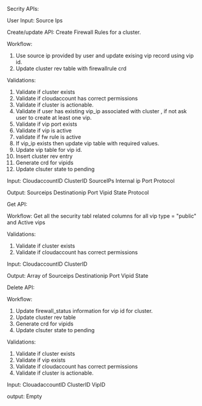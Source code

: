 Secrity APIs:

User Input: Source Ips

Create/update API: Create Firewall Rules for a cluster.

Workflow:
1. Use source ip provided by user and update exising vip record using vip id.
2. Update cluster rev table with firewallrule crd


Validations:
1. Validate if cluster exists
2. Validate if cloudaccount has correct permissions
3. Validate if cluster is actionable.
4. Validate if user has existing vip_ip associated with cluster , if not ask user to create at least one vip.
5. Validate if vip port exists
6. Validate if vip is active
7. validate if fw rule is active
8. If vip_ip exists then update vip table with required values.
9. Update vip table for vip id.
10. Insert cluster rev entry
11. Generate crd for vipids
12. Update clsuter state to pending


Input:
CloudaccountID
ClusterID
SourceIPs
Internal ip
Port
Protocol

Output:
Sourceips
Destinationip
Port
Vipid
State
Protocol


Get API:

Workflow:
Get all the security tabl related columns for all vip type = "public" and Active vips

Validations:
1. Validate if cluster exists
2. Validate if cloudaccount has correct permissions

Input:
CloudaccountID
ClusterID

Output:
Array of
Sourceips
Destinationip
Port
Vipid
State



Delete API:

Workflow:
1. Update firewall_status information for vip id for cluster.
2. Update cluster rev table
3. Generate crd for vipids
4. Update clsuter state to pending

Validations:
1. Validate if cluster exists
2. Validate if vip exists
3. Validate if cloudaccount has correct permissions
4. Validate if cluster is actionable.


Input:
ClouadaccountID
ClusterID
VipID

output:
Empty